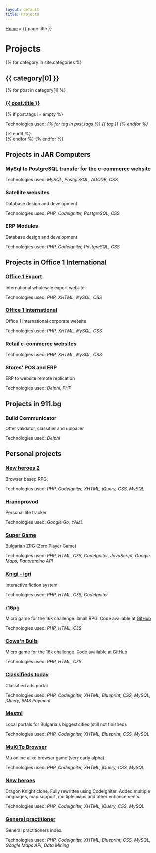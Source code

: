 ```yaml
---
layout: default
title: Projects
---
```


<nav itemprop="breadcrumb">
  <a href="/">Home</a> &raquo;
  {{ page.title }}
</nav>

<h1>Projects</h1>
{% for category in site.categories %}
<h2 id="{{ category[0] }}-ref">{{ category[0] }}</h2>
{% for post in category[1] %}
  <div class="bb">
    <h3><a href="{{ post.url }}">{{ post.title }}</a></h3>
{% if post.tags != empty %}<p class="tech">Technologies used: <em>{% for tag in post.tags %} <span class="tag" rel="tag"><a href="/tag/{{ tag }}">{{ tag }}</a></span> {% endfor %}</em></p>{% endif %}
  </div>
{% endfor %}
{% endfor %}


  <h2 id="jarcomputers">Projects in JAR Computers</h2>
  <div>
    <h3>MySql to PostgreSQL transfer for the e-commerce website</h3>
    <p class="tech">Technologies used: <em>MySQL, PostgreSQL, ADODB, CSS</em></p>
  </div>
  <div>
    <h3>Satellite websites</h3>
    <p>Database design and development</p>
    <p class="tech">Technologies used: <em>PHP, CodeIgniter, PostgreSQL, CSS</em></p>
  </div>
  <div>
    <h3>ERP Modules</h3>
    <p>Database design and development</p>    
    <p class="tech">Technologies used: <em>PHP, CodeIgniter, PostgreSQL, CSS</em></p>
  </div>

  <h2 id="office1">Projects in Office 1 International</h2>
  <div>
    <h3><a href="http://office1export.com">Office 1 Export</a></h3>
    <p>International wholesale export website</p>
    <p class="tech">Technologies used: <em>PHP, XHTML, MySQL, CSS</em></p>
  </div>
  <div>
    <h3><a href="http://office1international.com">Office 1 International</a></h3>
    <p>Office 1 International corporate website</p>
    <p class="tech">Technologies used: <em>PHP, XHTML, MySQL, CSS</em></p>
  </div>
  <div>
    <h3>Retail e-commerce websites</h3>
    <p class="tech">Technologies used: <em>PHP, XHTML, MySQL, CSS</em></p>
  </div>
  <div>
    <h3>Stores' POS and ERP</h3>
    <p>ERP to website remote replication</p>
    <p class="tech">Technologies used: <em>Delphi, PHP</em></p>
  </div>

  <h2 id="911">Projects in 911.bg</h2>
  <div>
    <h3>Build Communicator</h3>
    <p>Offer validator, classifier and uploader</p>
    <p class="tech">Technologies used: <em>Delphi</em></p>
  </div>

  <h2>Personal projects</h2>
  <div>
    <h3><a href="https://github.com/aquilax/novigeroi2">New heroes 2</a></h3>
    <p>Browser based RPG.</p>
    <p class="tech">Technologies used: <em>PHP, CodeIgniter, XHTML, jQuery, CSS, MySQL</em></p>
  </div>

  <div>
    <h3><a href="https://github.com/aquilax/hranoprovod-go">Hranoprovod</a></h3>
    <p>Personal life tracker</p>
    <p class="tech">Technologies used: <em>Google Go, YAML</em></p>
  </div>
  
  <div>
    <h3><a href="http://super.igrii.com/">Super Game</a></h3>
    <p>Bulgarian ZPG (Zero Player Game)</p>
    <p class="tech">Technologies used: <em>PHP, HTML, CSS, CodeIgniter, JavaScript, Google Maps, Panoramino API</em></p>
  </div>
  <div>
    <h3><a href="http://knigi.igrii.com/">Knigi - igri</a></h3>
    <p>Interactive fiction system</p>
    <p class="tech">Technologies used: <em>PHP, HTML, CSS, CodeIgniter</em></p>
  </div>
  <div>
    <h3><a href="http://posterfans.com/game/rp16g.php">r16pg</a></h3>
    <p>Micro game for the 16k challenge. Small RPG. Code available at <a href="https://github.com/aquilax/rp16g">GitHub</a></p>
    <p class="tech">Technologies used: <em>PHP, HTML, CSS</em></p>
  </div>
  <div>
    <h3><a href="http://posterfans.com/game/">Cows'n Bulls</a></h3>
    <p>Micro game for the 16k challenge. Code available at <a href="https://github.com/aquilax/cowsNBulls">GitHub</a></p>
    <p class="tech">Technologies used: <em>PHP, HTML, CSS</em></p>
  </div>
  <div>
    <h3><a href="http://obiavidnes.com">Classifieds today</a></h3>
    <p>Classified ads portal</p>
    <p class="tech">Technologies used: <em>PHP, CodeIgniter, XHTML, Blueprint, CSS, MySQL, jQuery, SMS Payment</em></p>
  </div>
  <div>
    <h3><a href="http://mestni.com">Mestni</a></h3>
    <p>Local portals for Bulgaria's biggest cities (still not finished).</p>
    <p class="tech">Technologies used: <em>PHP, CodeIgniter, XHTML, Blueprint, CSS, MySQL</em></p>
  </div>
  <div>
    <h3><a href="http://code.google.com/p/mukitobrowser/">MuKiTo Browser</a></h3>
    <p>Mu online alike browser game (very early alpha).</p>
    <p class="tech">Technologies used: <em>PHP, CodeIgniter, XHTML, jQuery, CSS, MySQL</em></p>
  </div>
  <div>
    <h3><a href="http://novigeroi.com">New heroes</a></h3>
    <p>Dragon Knight clone. Fully rewritten using CodeIgniter. Added multiple languages, map support, multiple maps and other enhancements.</p>
    <p class="tech">Technologies used: <em>PHP, CodeIgniter, XHTML, jQuery, CSS, MySQL</em></p>
  </div>
  <div>
    <h3><a href="http://lichen-lekar.com">General practitioner</a></h3>
    <p>General practitioners index.</p>
    <p class="tech">Technologies used: <em>PHP, CodeIgniter, XHTML, Blueprint, CSS, MySQL, Google Maps API, Data Mining</em></p>
  </div>
